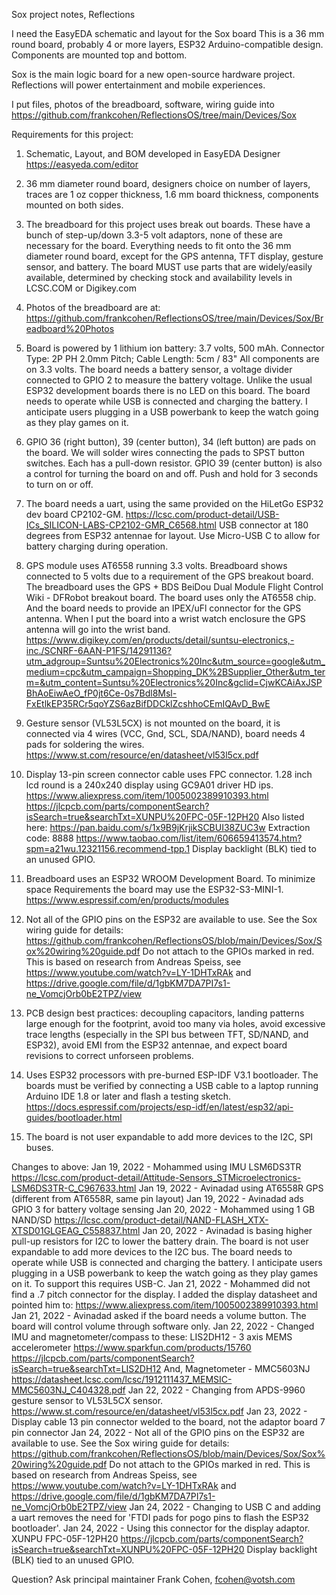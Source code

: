Sox project notes, Reflections

I need the EasyEDA schematic and layout for the Sox board
This is a 36 mm round board, probably 4 or more layers,
ESP32 Arduino-compatible design. Components are mounted top and bottom.

Sox is the main logic board for a new open-source hardware
project. Reflections will power entertainment and mobile
experiences.

I put files, photos of the breadboard, software, wiring guide into
https://github.com/frankcohen/ReflectionsOS/tree/main/Devices/Sox

Requirements for this project:
1) Schematic, Layout, and BOM developed in EasyEDA Designer https://easyeda.com/editor

2) 36 mm diameter round board, designers choice on number of layers, traces are
1 oz copper thickness, 1.6 mm board thickness, components mounted on both
sides.

3) The breadboard for this project uses break out boards. These
have a bunch of step-up/down 3.3-5 volt adaptors, none of these are
necessary for the board. Everything needs to fit onto the 36 mm diameter
round board, except for the GPS antenna, TFT display, gesture sensor,
and battery. The board MUST use parts that are widely/easily available,
determined by checking stock and availability levels in LCSC.COM or
Digikey.com

4) Photos of the breadboard are at:
https://github.com/frankcohen/ReflectionsOS/tree/main/Devices/Sox/Breadboard%20Photos

5) Board is powered by 1 lithium ion battery: 3.7 volts, 500 mAh.
Connector Type: 2P PH 2.0mm Pitch; Cable Length: 5cm / 83"
All components are on 3.3 volts.
The board needs a battery sensor, a voltage divider connected to GPIO 2
to measure the battery voltage. Unlike the usual ESP32 development boards
there is no LED on this board.
The board needs to operate while USB is connected and charging the battery.
I anticipate users plugging in a USB powerbank to keep the watch going as
they play games on it.

6) GPIO 36 (right button), 39 (center button), 34 (left button) are pads on the
board. We will solder wires connecting the pads to SPST button switches.
Each has a pull-down resistor. GPIO 39 (center button) is also a control for
turning the board on and off. Push and hold for 3 seconds to turn on or off.

7) The board needs a uart, using the same provided on the HiLetGo ESP32 dev board
CP2102-GM. https://lcsc.com/product-detail/USB-ICs_SILICON-LABS-CP2102-GMR_C6568.html
USB connector at 180 degrees from ESP32 antennae for layout. Use Micro-USB C
to allow for battery charging during operation.

8) GPS module uses AT6558 running 3.3 volts. Breadboard shows connected to 5 volts
due to a requirement of the GPS breakout board. The breadboard uses the GPS + BDS
BeiDou Dual Module Flight Control Wiki - DFRobot breakout board. The board uses
only the AT6558 chip. And the board needs to provide an IPEX/uFl connector for the GPS antenna.
When I put the board into a wrist watch enclosure the GPS antenna will go into the wrist band.
https://www.digikey.com/en/products/detail/suntsu-electronics,-inc./SCNRF-6AAN-P1FS/14291136?utm_adgroup=Suntsu%20Electronics%20Inc&utm_source=google&utm_medium=cpc&utm_campaign=Shopping_DK%2BSupplier_Other&utm_term=&utm_content=Suntsu%20Electronics%20Inc&gclid=CjwKCAiAxJSPBhAoEiwAeO_fP0jt6Ce-0s7Bdl8Msl-FxEtlkEP35RCr5qoYZS6azBifDDCklZcshhoCEmIQAvD_BwE

9) Gesture sensor (VL53L5CX) is not mounted on the board, it is connected via
4 wires (VCC, Gnd, SCL, SDA/NAND), board needs 4 pads for soldering the wires.
https://www.st.com/resource/en/datasheet/vl53l5cx.pdf

10) Display 13-pin screen connector cable uses FPC connector. 1.28 inch lcd round is
a 240x240 display using GC9A01 driver HD ips.
https://www.aliexpress.com/item/1005002389910393.html
https://jlcpcb.com/parts/componentSearch?isSearch=true&searchTxt=XUNPU%20FPC-05F-12PH20
Also listed here:
https://pan.baidu.com/s/1x9B9jKrjikSCBUI38ZUC3w Extraction code: 8888
https://www.taobao.com/list/item/606659413574.htm?spm=a21wu.12321156.recommend-tpp.1
Display backlight (BLK) tied to an unused GPIO.

11) Breadboard uses an ESP32 WROOM Development Board. To minimize space Requirements
the board may use the ESP32-S3-MINI-1.
https://www.espressif.com/en/products/modules

12) Not all of the GPIO pins on the ESP32 are available to use.
See the Sox wiring guide for details:
https://github.com/frankcohen/ReflectionsOS/blob/main/Devices/Sox/Sox%20wiring%20guide.pdf
Do not attach to the GPIOs marked in red.
This is based on research from Andreas Speiss, see
https://www.youtube.com/watch?v=LY-1DHTxRAk and
https://drive.google.com/file/d/1gbKM7DA7PI7s1-ne_VomcjOrb0bE2TPZ/view

13) PCB design best practices: decoupling capacitors, landing patterns large enough
for the footprint, avoid too many via holes, avoid excessive trace lengths (especially
in the SPI bus between TFT, SD/NAND, and ESP32), avoid EMI from the ESP32 antennae, and
expect board revisions to correct unforseen problems.

14) Uses ESP32 processors with pre-burned ESP-IDF V3.1 bootloader. The boards must
be verified by connecting a USB cable to a laptop running Arduino IDE 1.8 or later
and flash a testing sketch.
https://docs.espressif.com/projects/esp-idf/en/latest/esp32/api-guides/bootloader.html

15) The board is not user expandable to add more devices to the I2C, SPI buses.

Changes to above:
Jan 19, 2022 - Mohammed using IMU LSM6DS3TR
https://lcsc.com/product-detail/Attitude-Sensors_STMicroelectronics-LSM6DS3TR-C_C967633.html
Jan 19, 2022 - Avinadad using AT6558R GPS (different from AT6558R, same pin layout)
Jan 19, 2022 - Avinadad ads GPIO 3 for battery voltage sensing
Jan 20, 2022 - Mohammed using 1 GB NAND/SD
https://lcsc.com/product-detail/NAND-FLASH_XTX-XTSD01GLGEAG_C558837.html
Jan 20, 2022 - Avinadad is basing higher pull-up resistors for I2C to lower the
battery drain. The board is not user expandable to add more devices to the I2C bus.
The board needs to operate while USB is connected and charging the battery.
I anticipate users plugging in a USB powerbank to keep the watch going as
they play games on it. To support this requires USB-C.
Jan 21, 2022 - Mohammed did not find a .7 pitch connector for the display.
I added the display datasheet and pointed him to:
https://www.aliexpress.com/item/1005002389910393.html
Jan 21, 2022 - Avinadad asked if the board needs a volume button. The board
will control volume through software only.
Jan 22, 2022 - Changed IMU and magnetometer/compass to these:
LIS2DH12 - 3 axis MEMS accelerometer
https://www.sparkfun.com/products/15760
https://jlcpcb.com/parts/componentSearch?isSearch=true&searchTxt=LIS2DH12
And,
Magnetometer - MMC5603NJ
https://datasheet.lcsc.com/lcsc/1912111437_MEMSIC-MMC5603NJ_C404328.pdf
Jan 22, 2022 - Changing from APDS-9960 gesture sensor to VL53L5CX sensor.
https://www.st.com/resource/en/datasheet/vl53l5cx.pdf
Jan 23, 2022 - Display cable 13 pin connector welded to the board,
not the adaptor board 7 pin connector
Jan 24, 2022 - Not all of the GPIO pins on the ESP32 are available to use.
See the Sox wiring guide for details:
https://github.com/frankcohen/ReflectionsOS/blob/main/Devices/Sox/Sox%20wiring%20guide.pdf
Do not attach to the GPIOs marked in red.
This is based on research from Andreas Speiss, see
https://www.youtube.com/watch?v=LY-1DHTxRAk and
https://drive.google.com/file/d/1gbKM7DA7PI7s1-ne_VomcjOrb0bE2TPZ/view
Jan 24, 2022 - Changing to USB C and adding a uart removes the need
for 'FTDI pads for pogo pins to flash the ESP32 bootloader'.
Jan 24, 2022 - Using this connector for the display adaptor. XUNPU FPC-05F-12PH20
https://jlcpcb.com/parts/componentSearch?isSearch=true&searchTxt=XUNPU%20FPC-05F-12PH20
Display backlight (BLK) tied to an unused GPIO.

Question? Ask principal maintainer Frank Cohen, fcohen@votsh.com
